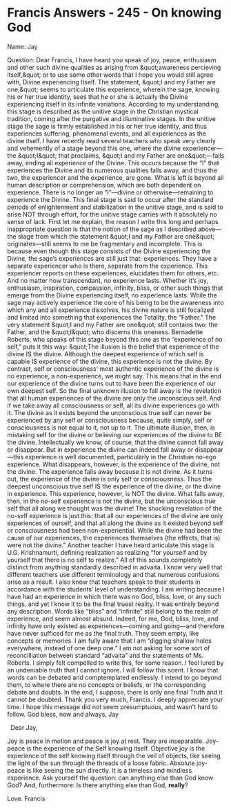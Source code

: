 # Francis Answers - 245 - On knowing God








Name: Jay&nbsp;&nbsp;  

Question: Dear Francis, I have heard you speak of joy, peace, enthusiasm and other such divine qualities as arising from \&quot;awareness percieving itself,\&quot; or to use some other words that I hope you would still agree with, Divine experiencing Itself. The statement, \&quot;I and my Father are one,\&quot; seems to articulate this experience, wherein the sage, knowing his or her true identity, sees that he or she is actually the Divine experiencing itself in its infinite variations. According to my understanding, this stage is described as the unitive stage in the Christian mystical tradition, coming after the purgative and illuminative stages. In the unitive stage the sage is firmly established in his or her true identity, and thus experiences suffering, phenomenal events, and all experiences as the divine itself. I have recently read several teachers who speak very clearly and vehemently of a stage beyond this one, where the divine experiencer&mdash;the \&quot;I\&quot; that proclaims, \&quot;I and my Father are one\&quot;&mdash;falls away, ending all experience of the Divine. This occurs because the &ldquo;I&rdquo; that experiences the Divine and its numerous qualities falls away, and thus the two, the experiencer and the experience, are gone. What is left is beyond all human description or comprehension, which are both dependent on experience. There is no longer an &ldquo;I&rdquo;&mdash;divine or otherwise&mdash;remaining to experience the Divine. This final stage is said to occur after the standard periods of enlightenment and stabilization in the unitive stage, and is said to arise NOT through effort, for the unitive stage carries with it absolutely no sense of lack. First let me explain, the reason I write this long and perhaps inappropriate question is that the notion of the sage as I described above&mdash;the stage from which the statement \&quot;I and my Father are one\&quot; originates&mdash;still seems to me be fragmentary and incomplete. This is because even though this stage consists of the Divine experiencing the Divine, the sage&rsquo;s experiences are still just that: experiences. They have a separate experiencer who is there, separate from the experience. This experiencer reports on these experiences, elucidates them for others, etc. And no matter how transcendant, no experience lasts. Whether it&rsquo;s joy, enthusiasm, inspiration, compassion, infinity, bliss, or other such things that emerge from the Divine experiencing itself, no experience lasts. While the sage may actively experience the core of his being to be the awareness into which any and all experience dissolves, his divine nature is still focalized and limited into something that experiences the Totality, the &ldquo;Father.&rdquo; The very statement \&quot;I and my Father are one\&quot; still contains two: the Father, and the \&quot;I\&quot; who discerns this oneness. Bernadette Roberts, who speaks of this stage beyond this one as the &ldquo;experience of no self,&rdquo; puts it this way: \&quot;The illusion is the belief that experience of the divine IS the divine. Although the deepest experience of which self is capable IS experience of the divine, this experience is not the divine. By contrast, self or consciousness&rsquo; most authentic experience of the divine is no experience, a non-experience, we might say. This means that in the end our experience of the divine turns out to have been the experience of our own deepest self. So the final unknown illusion to fall away is the revelation that all human experiences of the divine are only the unconscious self. And if we take away all consciousness or self, all its divine experiences go with it. The divine as it exists beyond the unconscious true self can never be experienced by any self or consciousness because, quite simply, self or consciousness is not equal to it, not up to it. The ultimate illusion, then, is mistaking self for the divine or believing our experiences of the divine to BE the divine. Intellectually we know, of course, that the divine cannot fall away or disappear. But in experience the divine can indeed fall away or disappear&mdash;this experience is well documented, particularly in the Christian no-ego experience. What disappears, however, is the experience of the divine, not the divine. The experience falls away because it is not divine. As it turns out, the experience of the divine is only self or consciousness. Thus the deepest unconscious true self IS the experience of the divine, or the divine in experience. This experience, however, is NOT the divine. What falls away, then, in the no-self experience is not the divine, but the unconscious true self that all along we thought was the divine! The shocking revelation of the no-self experience is just this: that all our experiences of the divine are only experiences of ourself, and that all along the divine as it existed beyond self or consciousness had been non-experiential. While the divine had been the cause of our experiences, the experiences themselves (the effects, that is) were not the divine.&rdquo; Another teacher I have heard articulate this stage is U.G. Krishnamurti, defining realization as realizing &ldquo;for yourself and by yourself that there is no self to realize.&rdquo; All of this sounds completely distinct from anything standardly described in advaita. I know very well that different teachers use different terminology and that numerous confusions arise as a result. I also know that teachers speak to their students in accordance with the students&rsquo; level of understanding. I am writing because I have had an experience in which there was no God, bliss, love, or any such things, and yet I know it to be the final truest reality. It was entirely beyond any description. Words like &ldquo;bliss&rdquo; and &ldquo;infinite&rdquo; still belong to the realm of experience, and seem almost absurd. Indeed, for me, God, bliss, love, and infinity have only existed as experiences&mdash;coming and going&mdash;and therefore have never sufficed for me as the final truth. They seem empty, like concepts or memories. I am fully aware that I am &ldquo;digging shallow holes everywhere, instead of one deep one.&rdquo; I am not asking for some sort of reconcilliation between standard &ldquo;advaita&rdquo; and the statements of Ms. Roberts. I simply felt compelled to write this, for some reason. I feel lured by an undeniable truth that I cannot ignore. I will follow this scent. I know that words can be debated and comptemplated endlessly. I intend to go beyond them, to where there are no concepts or beliefs, or the corresponding debate and doubts. In the end, I suppose, there is only one final Truth and it cannot be doubted. Thank you very much, Francis. I deeply appreciate your time. I hope this message did not seem presumptuous, and wasn\'t hard to follow. God bless, now and always, Jay

&nbsp;
Dear Jay,

Joy is peace in motion and peace is joy at rest. They are inseparable. Joy-peace is the experience of the Self knowing itself. Objective joy is the experience of the self knowing itself through the veil of objects, like seeing the light of the sun through the threads of a loose fabric. Absolute joy-peace is like seeing the sun directly. It is a timeless and mindless experience. Ask yourself the question: can anything else than God know God? And, furthermore: Is there anything else than God,&nbsp;**really**?

Love. Francis  











